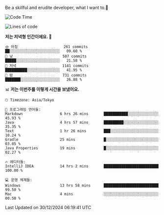 Be a skillful and erudite developer, what I want to.👶

<!--START_SECTION:waka-->
![Code Time](http://img.shields.io/badge/Code%20Time-1%2C494%20hrs%2014%20mins-blue)

![Lines of code](https://img.shields.io/badge/%EC%A0%80%EB%8A%94%20%EC%97%AC%ED%83%9C%EA%B9%8C%EC%A7%80%20-918.3%20thousand%20%EC%A4%84%EC%9D%98%20%EC%BD%94%EB%93%9C%EB%A5%BC%20%EC%9E%91%EC%84%B1%ED%96%88%EC%96%B4%EC%9A%94.-blue)

**저는 저녁형 인간이에요. 🦉** 

```text
🌞 아침                     261 commits         ██░░░░░░░░░░░░░░░░░░░░░░░   09.60 % 
🌆 낮　                     587 commits         █████░░░░░░░░░░░░░░░░░░░░   21.58 % 
🌃 저녁                     1141 commits        ██████████░░░░░░░░░░░░░░░   41.95 % 
🌙 밤　                     731 commits         ███████░░░░░░░░░░░░░░░░░░   26.88 % 
```


📊 **저는 이번주를 이렇게 시간을 보냈어요.** 

```text
🕑︎ Timezone: Asia/Tokyo

💬 프로그래밍 언어들: 
Markdown                 6 hrs 26 mins       ███████████░░░░░░░░░░░░░░   45.93 % 
Java                     4 hrs 57 mins       █████████░░░░░░░░░░░░░░░░   35.35 % 
Text                     1 hr 26 mins        ███░░░░░░░░░░░░░░░░░░░░░░   10.24 % 
Gradle                   25 mins             █░░░░░░░░░░░░░░░░░░░░░░░░   03.05 % 
Java Properties          19 mins             █░░░░░░░░░░░░░░░░░░░░░░░░   02.27 % 

🔥 에디터들: 
IntelliJ IDEA            14 hrs 2 mins       █████████████████████████   100.00 % 

💻 운영 체제들: 
Windows                  13 hrs 58 mins      █████████████████████████   99.50 % 
Mac                      4 mins              ░░░░░░░░░░░░░░░░░░░░░░░░░   00.50 % 
```


 Last Updated on 30/12/2024 06:19:41 UTC
<!--END_SECTION:waka-->
